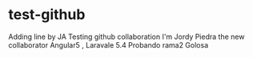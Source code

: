 # test-github


Adding line by JA
Testing github collaboration
I'm Jordy Piedra the new collaborator
Angular5 , Laravale 5.4
Probando rama2
Golosa